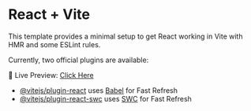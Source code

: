 # React + Vite

This template provides a minimal setup to get React working in Vite with HMR and some ESLint rules.

Currently, two official plugins are available:

🔴 Live Preview:  <a  href="https://jetsetgo.onrender.com/"> Click Here  </a>

- [@vitejs/plugin-react](https://github.com/vitejs/vite-plugin-react/blob/main/packages/plugin-react/README.md) uses [Babel](https://babeljs.io/) for Fast Refresh
- [@vitejs/plugin-react-swc](https://github.com/vitejs/vite-plugin-react-swc) uses [SWC](https://swc.rs/) for Fast Refresh
